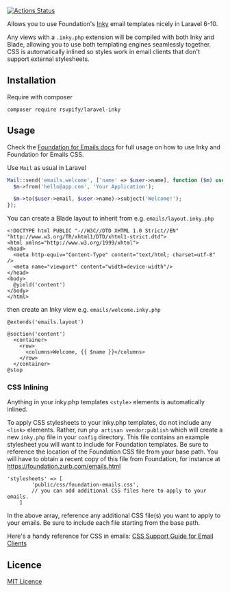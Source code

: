 [![Actions Status](https://github.com/rsvpify/laravel-inky/workflows/Testing%20Laravel%20Package/badge.svg)](https://github.com/rsvpify/laravel-inky/actions)

Allows you to use Foundation's [Inky](http://foundation.zurb.com/emails/docs/inky.html) email templates nicely in Laravel 6-10.

Any views with a `.inky.php` extension will be compiled with both Inky and Blade, allowing you to use both templating engines seamlessly together. CSS is automatically inlined so styles work in email clients that don't support external stylesheets.

## Installation

Require with composer
```
composer require rsvpify/laravel-inky
```

## Usage

Check the [Foundation for Emails docs](http://foundation.zurb.com/emails/docs/index.html) for full usage on how to use Inky and Foundation for Emails CSS.

Use `Mail` as usual in Laravel

```php
Mail::send('emails.welcome', ['name' => $user->name], function ($m) use ($user) {
  $m->from('hello@app.com', 'Your Application');

  $m->to($user->email, $user->name)->subject('Welcome!');
});
```

You can create a Blade layout to inherit from e.g. `emails/layout.inky.php`

```blade
<!DOCTYPE html PUBLIC "-//W3C//DTD XHTML 1.0 Strict//EN" "http://www.w3.org/TR/xhtml1/DTD/xhtml1-strict.dtd">
<html xmlns="http://www.w3.org/1999/xhtml">
<head>
  <meta http-equiv="Content-Type" content="text/html; charset=utf-8" />
  <meta name="viewport" content="width=device-width"/>
</head>
<body>
  @yield('content')
</body>
</html>
```

then create an Inky view e.g. `emails/welcome.inky.php`

```blade
@extends('emails.layout')

@section('content')
  <container>
    <row>
      <columns>Welcome, {{ $name }}</columns>
    </row>
  </container>
@stop
```

### CSS Inlining

Anything in your inky.php templates `<style>` elements is automatically inlined.

To apply CSS stylesheets to your inky.php templates, do not include any `<link>` elements.  Rather, run `php artisan vendor:publish` which will create a new `inky.php` file in your `config` directory.  This file contains an example stylesheet you will want to include for Foundation templates. Be sure to reference the location of the Foundation CSS file from your base path. You will have to obtain a recent copy of this file from Foundation, for instance at https://foundation.zurb.com/emails.html

```
'stylesheets' => [
        'public/css/foundation-emails.css',
        // you can add additional CSS files here to apply to your emails.
    ]
```

In the above array, reference any additional CSS file(s) you want to apply to your emails.  Be sure to include each file starting from the base path.

Here's a handy reference for CSS in emails: [CSS Support Guide for Email Clients](https://www.campaignmonitor.com/css/)

## Licence

[MIT Licence](LICENCE)
